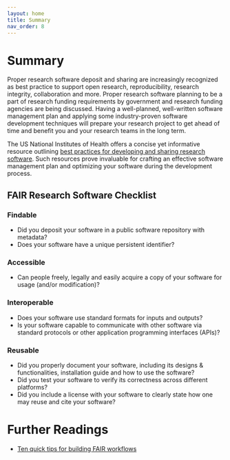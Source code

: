 ```yaml
---
layout: home
title: Summary
nav_order: 8
---
```


# Summary

Proper research software deposit and sharing are increasingly recognized as best practice to support open research, reproducibility, research integrity, collaboration and more. Proper research software planning to be a part of research funding requirements by government and research funding agencies are being discussed. Having a well-planned, well-written software management plan and applying some industry-proven software development techniques will prepare your research project to get ahead of time and benefit you and your research teams in the long term.  

The US National Institutes of Health offers a concise yet informative resource outlining [best practices for developing and sharing research software](https://datascience.nih.gov/tools-and-analytics/best-practices-for-sharing-research-software-faq). Such resources prove invaluable for crafting an effective software management plan and optimizing your software during the development process.  

## FAIR Research Software Checklist

### Findable

- Did you deposit your software in a public software repository with metadata?
- Does your software have a unique persistent identifier?

### Accessible

- Can people freely, legally and easily acquire a copy of your software for usage (and/or modification)?

### Interoperable

- Does your software use standard formats for inputs and outputs?
- Is your software capable to communicate with other software via standard protocols or other application programming interfaces (APIs)?

### Reusable

- Did you properly document your software, including its designs & functionalities, installation guide and how to use the software?
- Did you test your software to verify its correctness across different platforms?
- Did you include a license with your software to clearly state how one may reuse and cite your software?

# Further Readings

- [Ten quick tips for building FAIR workflows](https://doi.org/10.1371%2Fjournal.pcbi.1011369)
